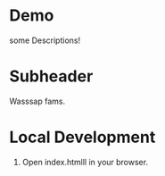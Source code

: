# Demo

some Descriptions!

# Subheader

Wasssap fams.

# Local Development

1. Open index.htmlll in your  browser.

